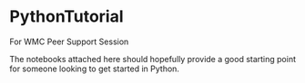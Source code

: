 # PythonTutorial
For WMC Peer Support Session

The notebooks attached here should hopefully provide a good starting point for someone looking to get started in Python.
